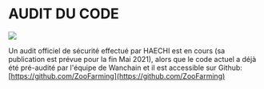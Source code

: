 # AUDIT DU CODE

![](/codeaudit.png)

Un audit officiel de sécurité effectué par HAECHI est en cours (sa publication est prévue pour la fin Mai 2021), alors que le code actuel a déjà été pré-audité par l'équipe de Wanchain et il est accessible sur Github: [https://github.com/ZooFarming](https://github.com/ZooFarming)

